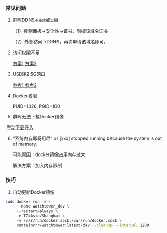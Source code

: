 ### 常见问题

1. 群晖DDNS`不生效`或`过期`

   （1）控制面板->安全性->证书，删掉该域名证书

   （2）外部访问->DDNS，再次申请该域名即可。

2. 访问权限不足

   [方案1](https://wp.520810.xyz:666/?p=84)   [方案2](https://www.orcy.net.cn/1636.html)

3. USB转2.5G网口

   [参考1 ](https://post.smzdm.com/p/amxqo29p/)  [参考2](https://post.smzdm.com/p/aoxq39q9/)

4. Docker权限

   PUID=1026, PGID=100

5. 群晖无法下载Docker镜像

​	   [手动下载导入](https://github.com/NotGlop/docker-drag)

6. “系统内存即将用尽” or  [xxx] stopped running because the system is out of memory.

   可能原因：docker镜像占用内存过大

   解决方案：加入内存限制



### 技巧

1. 自动更新Docker镜像

```bash
sudo docker run -d \    
     --name watchtower_dev \    
     --restart=always \    
     -e TZ=Asia/Shanghai \    
     -v /var/run/docker.sock:/var/run/docker.sock \    
     containrrr/watchtower:latest-dev --cleanup --interval 1200
```

